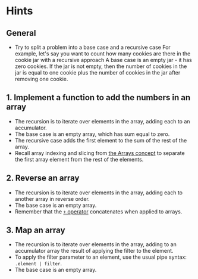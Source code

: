 # Hints

## General

- Try to split a problem into a base case and a recursive case
  For example, let's say you want to count how many cookies are there in the cookie jar with a recursive approach
  A base case is an empty jar - it has zero cookies.
  If the jar is not empty, then the number of cookies in the jar is equal to one cookie plus the number of cookies in the jar after removing one cookie.

## 1. Implement a function to add the numbers in an array

- The recursion is to iterate over elements in the array, adding each to an accumulator.
- The base case is an empty array, which has sum equal to zero.
- The recursive case adds the first element to the sum of the rest of the array.
- Recall array indexing and slicing from [the Arrays concept][arrays-concept] to separate the first array element from the rest of the elements.

## 2. Reverse an array

- The recursion is to iterate over elements in the array, adding each to another array in reverse order.
- The base case is an empty array.
- Remember that the [`+` operator][manual-addition] concatenates when applied to arrays.

## 3. Map an array

- The recursion is to iterate over elements in the array, adding to an accumulator array the result of applying the filter to the element.
- To apply the filter parameter to an element, use the usual pipe syntax: `.element | filter`.
- The base case is an empty array.

[arrays-concept]: https://exercism.org/tracks/jq/concepts/arrays
[manual-addition]: https://jqlang.github.io/jq/manual/v1.7/#addition